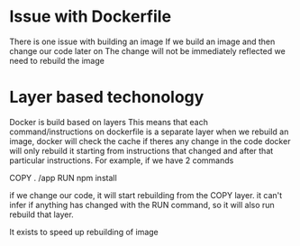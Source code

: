 # Issue with Dockerfile

There is one issue with building an image
If we build an image and then change our code later on
The change will not be immediately reflected
we need to rebuild the image

# Layer based techonology

Docker is build based on layers
This means that each command/instructions on dockerfile is a separate layer
when we rebuild an image, docker will check the cache if theres any change in the code
docker will only rebuild it starting from instructions that changed and after that particular instructions.
For example, if we have 2 commands

COPY . /app
RUN npm install

if we change our code, it will start rebuilding from the COPY layer.
it can't infer if anything has changed with the RUN command, so it will also run rebuild that layer.

It exists to speed up rebuilding of image

# 